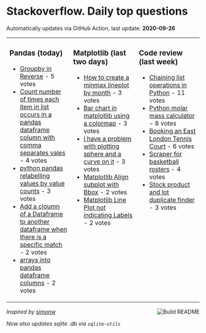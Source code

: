 # Stackoverflow. Daily top questions 

Automatically updates via GitHub Action, last update: **<!-- date starts -->2020-09-26<!-- date ends -->**


<table><tr><td valign="top" width="33%">

### Pandas (today)
<!-- pandas starts -->
* [Groupby in Reverse](https://stackoverflow.com/questions/64079000/groupby-in-reverse) - 5 votes
* [Count number of times each item in list occurs in a pandas dataframe column with comma separates vales](https://stackoverflow.com/questions/64079437/count-number-of-times-each-item-in-list-occurs-in-a-pandas-dataframe-column-with) - 4 votes
* [python pandas relabelling values by value counts](https://stackoverflow.com/questions/64075318/python-pandas-relabelling-values-by-value-counts) - 3 votes
* [Add a cloumn of a Dataframe to another dataframe when there is a specific match](https://stackoverflow.com/questions/64079790/add-a-cloumn-of-a-dataframe-to-another-dataframe-when-there-is-a-specific-match) - 2 votes
* [arrays into pandas dataframe columns](https://stackoverflow.com/questions/64082036/arrays-into-pandas-dataframe-columns) - 2 votes
<!-- pandas ends -->
</td><td valign="top" width="34%">


### Matplotlib (last two days)
<!-- matplotlib starts -->
* [How to create a minmax lineplot by month](https://stackoverflow.com/questions/64067519/how-to-create-a-min-max-lineplot-by-month) - 3 votes
* [Bar chart in matplotlib using a colormap](https://stackoverflow.com/questions/64068659/bar-chart-in-matplotlib-using-a-colormap) - 3 votes
* [I have a problem with plotting sphere and a curve on it](https://stackoverflow.com/questions/64051845/i-have-a-problem-with-plotting-sphere-and-a-curve-on-it) - 3 votes
* [Matplotlib Align subplot with Bbox](https://stackoverflow.com/questions/64066011/matplotlib-align-subplot-with-bbox) - 2 votes
* [Matplotlib Line Plot not indicating Labels](https://stackoverflow.com/questions/64065205/matplotlib-line-plot-not-indicating-labels) - 2 votes
<!-- matplotlib ends -->
</td><td valign="top" width="34%">


### Сode review (last week)
<!-- python starts -->
* [Chaining list operations in Python](https://codereview.stackexchange.com/questions/249610/chaining-list-operations-in-python) - 11 votes
* [Python molar mass calculator](https://codereview.stackexchange.com/questions/249782/python-molar-mass-calculator) - 8 votes
* [Booking an East London Tennis Court](https://codereview.stackexchange.com/questions/249860/booking-an-east-london-tennis-court) - 6 votes
* [Scraper for basketball rosters](https://codereview.stackexchange.com/questions/249774/scraper-for-basketball-rosters) - 4 votes
* [Stock product and lot duplicate finder](https://codereview.stackexchange.com/questions/249824/stock-product-and-lot-duplicate-finder) - 3 votes
<!-- python ends -->
</td></tr></table>

<a href="https://github.com/hp0404/hp0404/actions"><img src="https://github.com/hp0404/hp0404/workflows/Build%20README/badge.svg" align="right" alt="Build README"></a> <p>*Inspired by  [simonw](https://github.com/simonw/simonw)*</p> <p> *Now also updates sqlite .db via `sqlite-utils`* </p>
